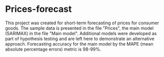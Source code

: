 # Prices-forecast
This project was created for short-term forecasting of prices for consumer goods.
The sample data is presented in the file "Prices", the main model (SARIMAX) in the file "Main model". Additional models were developed as part of hypothesis testing and are left here to demonstrate an alternative approach.
Forecasting accuracy for the main model by the MAPE (mean absolute percentage errors) metric is 98-99%.
